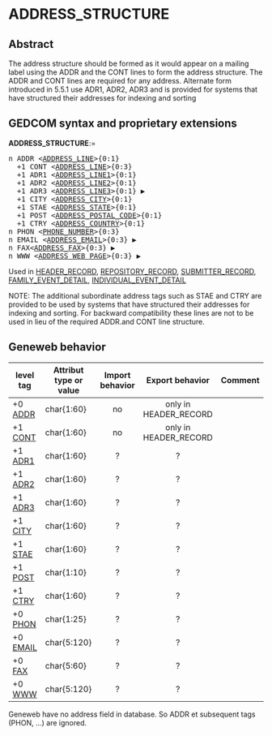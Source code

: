 ﻿<!-- licence GPL V2, cf https://github.com/TitiFix/geneweb -->
# ADDRESS_STRUCTURE
## Abstract
The address structure should be formed as it would appear on a mailing label using the ADDR and
the CONT lines to form the address structure.  The ADDR and CONT lines are required for any
address. Alternate form introduced in 5.5.1 use ADR1, ADR2, ADR3 and is provided for systems
that have structured their addresses for indexing and sorting


## GEDCOM syntax and proprietary extensions

**ADDRESS_STRUCTURE**:=
<pre>
n ADDR &lt;<a href=Ged.ADDRESS_LINE.md>ADDRESS_LINE</a>&gt;{0:1}
  +1 CONT &lt;<a href=Ged.ADDRESS_LINE.md>ADDRESS_LINE</a>&gt;{0:3}
  +1 ADR1 &lt;<a href=Ged.ADDRESS_LINE1.md>ADDRESS_LINE1</a>&gt;{0:1}
  +1 ADR2 &lt;<a href=Ged.ADDRESS_LINE2.md>ADDRESS_LINE2</a>&gt;{0:1}
  +1 ADR3 &lt;<a href=Ged.ADDRESS_LINE3.md>ADDRESS_LINE3</a>&gt;{0:1} &#x25B6;
  +1 CITY &lt;<a href=Ged.ADDRESS_CITY.md>ADDRESS_CITY</a>&gt;{0:1}
  +1 STAE &lt;<a href=Ged.ADDRESS_STATE.md>ADDRESS_STATE</a>&gt;{0:1}
  +1 POST &lt;<a href=Ged.ADDRESS_POSTAL_CODE.md>ADDRESS_POSTAL_CODE</a>&gt;{0:1}
  +1 CTRY &lt;<a href=Ged.ADDRESS_COUNTRY.md>ADDRESS_COUNTRY</a>&gt;{0:1}
n PHON &lt;<a href=Ged.PHONE_NUMBER.md>PHONE_NUMBER</a>&gt;{0:3}
n EMAIL &lt;<a href=Ged.ADDRESS_EMAIL.md>ADDRESS_EMAIL</a>&gt;{0:3} &#x25B6;
n FAX&lt;<a href=Ged.ADDRESS_FAX.md>ADDRESS_FAX</a>&gt;{0:3} &#x25B6;
n WWW &lt;<a href=Ged.ADDRESS_WEB_PAGE.md>ADDRESS_WEB_PAGE</a>&gt;{0:3} &#x25B6;
</pre>
Used in <a href=Ged.HEADER_RECORD.md>HEADER_RECORD</a>, <a href=Ged.REPOSITORY_RECORD.md>REPOSITORY_RECORD</a>, <a href=Ged.SUBMITTER_RECORD.md>SUBMITTER_RECORD</a>, <a href=Ged.FAMILY_EVENT_DETAIL.md>FAMILY_EVENT_DETAIL</a>, <a href=Ged.INDIVIDUAL_EVENT_DETAIL.md>INDIVIDUAL_EVENT_DETAIL</a><br />


NOTE: The additional subordinate address tags such as STAE and CTRY are provided to be used
by systems that have structured their addresses for indexing and sorting. For backward compatibility
these lines are not to be used in lieu of the required ADDR.and CONT line structure.

## Geneweb behavior



level tag  | Attribut type or value | Import behavior | Export behavior  | Comment 
---------- | ------------- | :---------------: | :-----------------:| -----------
+0 <a href=Ged.GLOSSARY.md#addr>ADDR</a> | char{1:60} | no | only in HEADER_RECORD | 
+1 <a href=Ged.GLOSSARY.md#cont>CONT</a> | char{1:60} | no | only in HEADER_RECORD | 
+1 <a href=Ged.GLOSSARY.md#adr1>ADR1</a> | char{1:60} | ? | ? | 
+1 <a href=Ged.GLOSSARY.md#adr2>ADR2</a> | char{1:60} | ? | ? | 
+1 <a href=Ged.GLOSSARY.md#adr3>ADR3</a> | char{1:60} | ? | ? | 
+1 <a href=Ged.GLOSSARY.md#city>CITY</a> | char{1:60} | ? | ? | 
+1 <a href=Ged.GLOSSARY.md#stae>STAE</a> | char{1:60} | ? | ? | 
+1 <a href=Ged.GLOSSARY.md#post>POST</a> | char{1:10} | ? | ? | 
+1 <a href=Ged.GLOSSARY.md#ctry>CTRY</a> | char{1:60} | ? | ? | 
+0 <a href=Ged.GLOSSARY.md#phon>PHON</a> | char{1:25} | ? | ? | 
+0 <a href=Ged.GLOSSARY.md#email>EMAIL</a> | char{5:120} | ? | ? | 
+0 <a href=Ged.GLOSSARY.md#fax>FAX</a> | char{5:60} | ? | ? | 
+0 <a href=Ged.GLOSSARY.md#www>WWW</a> | char{5:120} | ? | ? | 

Geneweb have no address field in database. So ADDR et subsequent tags (PHON, ...) are ignored.


